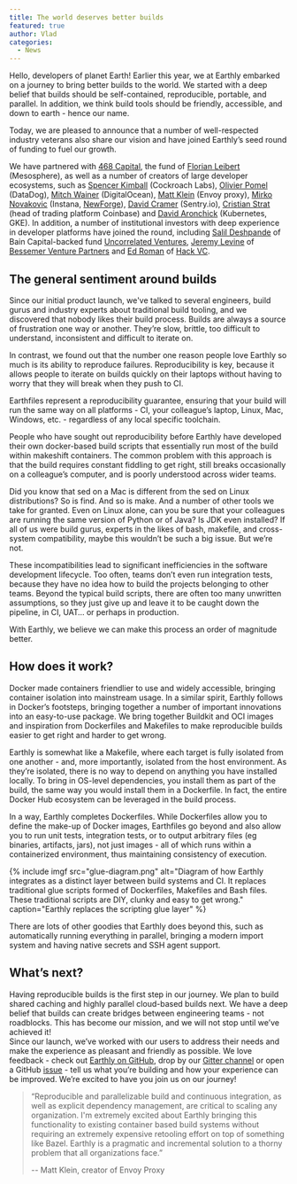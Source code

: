 ```yaml
---
title: The world deserves better builds
featured: true
author: Vlad
categories:
  - News
---
```


Hello, developers of planet Earth! Earlier this year, we at Earthly embarked on a journey to bring better builds to the world. We started with a deep belief that builds should be self-contained, reproducible, portable, and parallel. In addition, we think build tools should be friendly, accessible, and down to earth - hence our name.

Today, we are pleased to announce that a number of well-respected industry veterans also share our vision and have joined Earthly’s seed round of funding to fuel our growth.

We have partnered with [468 Capital](https://www.ft.com/content/b93d120e-5c04-458b-bfbc-b147e2e399fa), the fund of [Florian Leibert](https://www.linkedin.com/in/florianleibert/) (Mesosphere), as well as a number of creators of large developer ecosystems, such as [Spencer Kimball](https://www.linkedin.com/in/spencerwkimball/) (Cockroach Labs), [Olivier Pomel](https://www.linkedin.com/in/olivierpomel) (DataDog), [Mitch Wainer](https://www.linkedin.com/in/mitchwainer/) (DigitalOcean), [Matt Klein](https://www.linkedin.com/in/mattklein123/) (Envoy proxy), [Mirko Novakovic](https://www.linkedin.com/in/mirkonovakovic/) (Instana, [NewForge](https://newforge.de/)), [David Cramer](https://www.linkedin.com/in/dmcramer/) (Sentry.io), [Cristian Strat](https://www.linkedin.com/in/cristiangeorgestrat/) (head of trading platform Coinbase) and [David Aronchick](https://www.davidaronchick.com/) (Kubernetes, GKE). In addition, a number of institutional investors with deep experience in developer platforms have joined the round, including [Salil Deshpande](https://www.linkedin.com/in/salil/) of Bain Capital-backed fund [Uncorrelated Ventures](https://uncorrelated.com/), [Jeremy Levine](https://www.linkedin.com/in/jeremyl/) of [Bessemer Venture Partners](https://www.bvp.com/) and [Ed Roman](https://www.linkedin.com/in/ed-roman-19686/) of [Hack VC](https://hack-vc.com/).

## The general sentiment around builds

Since our initial product launch, we've talked to several engineers, build gurus and industry experts about traditional build tooling, and we discovered that nobody likes their build process. Builds are always a source of frustration one way or another. They’re slow, brittle, too difficult to understand, inconsistent and difficult to iterate on.

In contrast, we found out that the number one reason people love Earthly so much is its ability to reproduce failures. Reproducibility is key, because it allows people to iterate on builds quickly on their laptops without having to worry that they will break when they push to CI.

Earthfiles represent a reproducibility guarantee, ensuring that your build will run the same way on all platforms - CI, your colleague’s laptop, Linux, Mac, Windows, etc. - regardless of any local specific toolchain.

People who have sought out reproducibility before Earthly have developed their own docker-based build scripts that essentially run most of the build within makeshift containers. The common problem with this approach is that the build requires constant fiddling to get right, still breaks occasionally on a colleague’s computer, and is poorly understood across wider teams.

Did you know that sed on a Mac is different from the sed on Linux distributions? So is find. And so is make. And a number of other tools we take for granted. Even on Linux alone, can you be sure that your colleagues are running the same version of Python or of Java? Is JDK even installed? If all of us were build gurus, experts in the likes of bash, makefile, and cross-system compatibility, maybe this wouldn’t be such a big issue. But we’re not.

These incompatibilities lead to significant inefficiencies in the software development lifecycle. Too often, teams don’t even run integration tests, because they have no idea how to build the projects belonging to other teams. Beyond the typical build scripts, there are often too many unwritten assumptions, so they just give up and leave it to be caught down the pipeline, in CI, UAT… or perhaps in production.

With Earthly, we believe we can make this process an order of magnitude better.

## How does it work?

Docker made containers friendlier to use and widely accessible, bringing container isolation into mainstream usage. In a similar spirit, Earthly follows in Docker’s footsteps, bringing together a number of important innovations into an easy-to-use package. We bring together Buildkit and OCI images and inspiration from Dockerfiles and Makefiles to make reproducible builds easier to get right and harder to get wrong.

Earthly is somewhat like a Makefile, where each target is fully isolated from one another - and, more importantly, isolated from the host environment. As they’re isolated, there is no way to depend on anything you have installed locally. To bring in OS-level dependencies, you install them as part of the build, the same way you would install them in a Dockerfile. In fact, the entire Docker Hub ecosystem can be leveraged in the build process.

In a way, Earthly completes Dockerfiles. While Dockerfiles allow you to define the make-up of Docker images, Earthfiles go beyond and also allow you to run unit tests, integration tests, or to output arbitrary files (eg binaries, artifacts, jars), not just images - all of which runs within a containerized environment, thus maintaining consistency of execution.

{% include imgf src="glue-diagram.png" alt="Diagram of how Earthly integrates as a distinct layer between build systems and CI. It replaces traditional glue scripts formed of Dockerfiles, Makefiles and Bash files. These traditional scripts are DIY, clunky and easy to get wrong." caption="Earthly replaces the scripting glue layer" %}

There are lots of other goodies that Earthly does beyond this, such as automatically running everything in parallel, bringing a modern import system and having native secrets and SSH agent support.

## What’s next?

Having reproducible builds is the first step in our journey. We plan to build shared caching and highly parallel cloud-based builds next. We have a deep belief that builds can create bridges between engineering teams - not roadblocks. This has become our mission, and we will not stop until we’ve achieved it!  
Since our launch, we’ve worked with our users to address their needs and make the experience as pleasant and friendly as possible. We love feedback - check out [Earthly on GitHub](https://github.com/earthly/earthly), drop by our [Gitter channel](https://gitter.im/earthly-room/community) or open a GitHub [issue](https://github.com/earthly/earthly/issues/new) - tell us what you’re building and how your experience can be improved. We’re excited to have you join us on our journey!

> “Reproducible and parallelizable build and continuous integration, as well as explicit dependency management, are critical to scaling any organization. I'm extremely excited about Earthly bringing this functionality to existing container based build systems without requiring an extremely expensive retooling effort on top of something like Bazel. Earthly is a pragmatic and incremental solution to a thorny problem that all organizations face.” 
>
> -- Matt Klein, creator of Envoy Proxy 